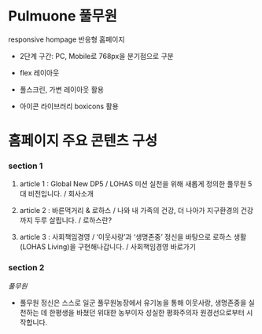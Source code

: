 # Pulmuone 풀무원

responsive hompage 반응형 홈페이지

- 2단계 구간: PC, Mobile로 768px을 분기점으로 구분

- flex 레이아웃

- 풀스크린, 가변 레이아웃 활용

- 아이콘 라이브러리 boxicons 활용

# 홈페이지 주요 콘텐츠 구성

### section 1

1. article 1 : Global New DP5 / LOHAS 미션 실천을 위해 새롭게 정의한 풀무원 5대 비전입니다. / 회사소개 

2. article 2 : 바른먹거리 & 로하스 / 나와 내 가족의 건강, 더 나아가 지구환경의 건강까지 두루 살핍니다. / 로하스란? 

3. article 3 : 사회책임경영 / ‘이웃사랑’과 ‘생명존중’ 정신을 바탕으로 로하스 생활(LOHAS Living)을 구현해나갑니다. / 사회책임경영 바로가기

### section 2

*풀무원*

- 풀무원 정신은 스스로 일군 풀무원농장에서 유기농을 통해 이웃사랑, 생명존중을 실천하는 데 한평생을 바쳤던 위대한 농부이자 성실한 평화주의자 원경선으로부터 시작합니다.
